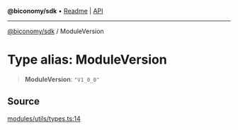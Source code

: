 **@biconomy/sdk** • [Readme](../README.md) \| [API](../globals.md)

***

[@biconomy/sdk](../README.md) / ModuleVersion

# Type alias: ModuleVersion

> **ModuleVersion**: `"V1_0_0"`

## Source

[modules/utils/types.ts:14](https://github.com/bcnmy/sdk/blob/main/src/modules/utils/types.ts#L14)
